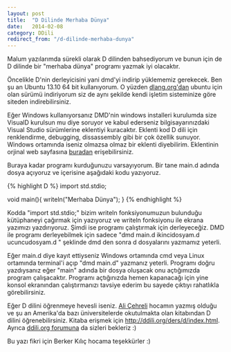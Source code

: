 ```yaml
---
layout: post
title:  "D Dilinde Merhaba Dünya"
date:   2014-02-08
category: DDili
redirect_from: "/d-dilinde-merhaba-dunya"
---
```


Malum yazılarımda sürekli olarak D dilinden bahsediyorum ve bunun için de D dilinde bir "merhaba dünya" programı yazmak iyi olacaktır.

Öncelikle D'nin derleyicisini yani dmd'yi indirip yüklememiz gerekecek. Ben şu an Ubuntu 13.10 64 bit kullanıyorum. O yüzden [dlang.org'dan](http://dlang.org/download.html) ubuntu için olan sürümü indiriyorum siz de aynı şekilde kendi işletim sisteminize göre siteden indirebilirsiniz.

Eğer Windows kullanıyorsanız DMD'nin windows installeri kurulumda size VisualD kurulsun mu diye soruyor ve kabul ederseniz bilgisayarınızdaki Visual Studio sürümlerine eklentiyi kuracaktır. Eklenti kod D dili için renklendirme, debugging, dissassembly gibi bir çok özellik sunuyor. Windows ortamında iseniz olmazsa olmaz bir eklenti diyebilirim. Eklentinin orjinal web sayfasına [buradan](http://www.dsource.org/projects/visuald) erişebilirsiniz.

Buraya kadar programı kurduğunuzu varsayıyorum. Bir tane main.d adında dosya açıyoruz ve içerisine aşağıdaki kodu yazıyoruz.

{% highlight D %}
import std.stdio;

void main(){
    writeln("Merhaba Dünya");
}
{% endhighlight %}

Kodda "import std.stdio;" bizim writeln fonksiyonumuzun bulunduğu kütüphaneyi çağırmak için yazıyoruz ve writeln fonksiyonu ile ekrana yazımızı yazdırıyoruz. Şimdi ise programı çalıştırmak için  derleyeceğiz. DMD ile programı derleyebilmek için sadece "dmd main.d ikincidosyam.d ucuncudosyam.d " şeklinde dmd den sonra d dosyalarını yazmamız yeterli.

Eğer main.d diye kayıt ettiyseniz Windows ortamında cmd veya Linux ortamında terminal'i açıp "dmd main.d" yazmanız yeterli. Programı doğru yazdıysanız eğer "main" adında bir dosya oluşacak onu açtığımızda program çalışacaktır. Programı açtığınızda hemen kapanacağı için yine konsol ekranından çalıştırmanızı tavsiye ederim bu sayede çıktıyı rahatlıkla görebilirsiniz.

Eğer D dilini öğrenmeye hevesli iseniz. [Ali Çehreli](http://acehreli.org) hocamın yazmış olduğu ve şu an Amerika'da bazı üniversitelerde okutulmakta olan kitabından D dilini öğrenebilirsiniz. Kitaba erişmek için http://ddili.org/ders/d/index.html. Ayrıca [ddili.org forumuna](http://ddili.org/forum/) da sizleri bekleriz :)

Bu yazı fikri için Berker Kılıç hocama teşekkürler :)